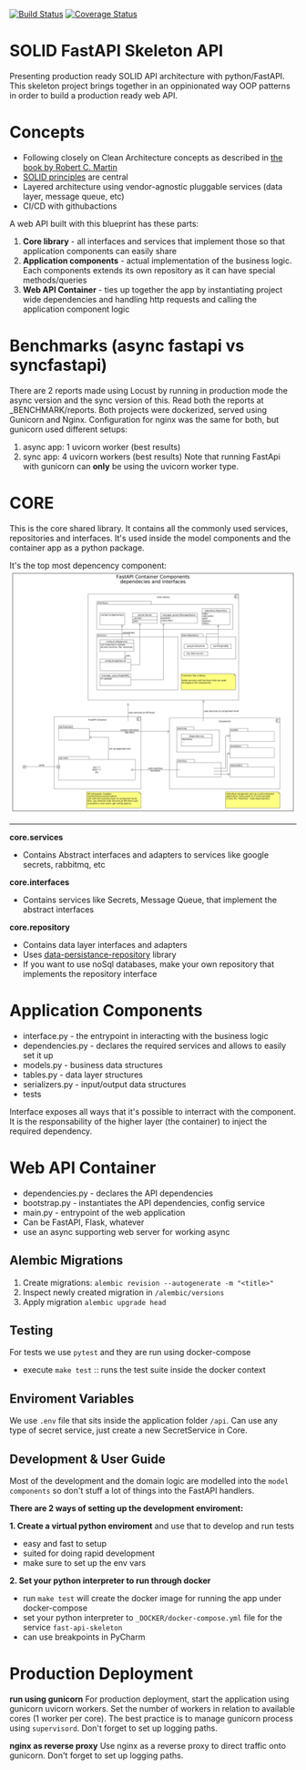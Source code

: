 [![Build Status](https://github.com/smileservices/async-solid-web-api/actions/workflows/tests.yml/badge.svg)](https://github.com/smileservices/async-solid-web-api/actions)
[![Coverage Status](https://coveralls.io/repos/github/smileservices/async-solid-web-api/badge.svg?branch=master)](https://coveralls.io/github/smileservices/async-solid-web-api?branch=master)
# SOLID FastAPI Skeleton API

Presenting production ready SOLID API architecture with python/FastAPI. 
This skeleton project brings together in an oppinionated way OOP patterns
in order to build a production ready web API.

# Concepts

- Following closely on Clean Architecture concepts as described in [the book by Robert C. Martin](https://www.amazon.com/Clean-Architecture-Craftsmans-Software-Structure/dp/0134494164)
- [SOLID principles](https://en.wikipedia.org/wiki/SOLID) are central
- Layered architecture using vendor-agnostic pluggable services (data layer, message queue, etc)
- CI/CD with githubactions

A web API built with this blueprint has these parts:
1. **Core library** - all interfaces and services that implement those so that application components can easily share
2. **Application components** - actual implementation of the business logic. Each components extends its own repository
as it can have special methods/queries
3. **Web API Container** - ties up together the app by instantiating project wide dependencies and handling http requests
and calling the application component logic

# Benchmarks (async fastapi vs syncfastapi)
There are 2 reports made using Locust by running in production mode the async version and the sync version of this.
Read both the reports at _BENCHMARK/reports. Both projects were dockerized, served using Gunicorn and Nginx.
Configuration for nginx was the same for both, but gunicorn used different setups:
1. async app: 1 uvicorn worker (best results)
2. sync app: 4 uvicorn workers (best results)
Note that running FastApi with gunicorn can **only** be using the uvicorn worker type.

   

# CORE

This is the core shared library. It contains all the commonly used services, repositories and interfaces.
It's used inside the model components and the container app as a python package.

It's the top most depencency component:
![dependencies and interfaces diagram](https://raw.githubusercontent.com/smileservices/async-solid-web-api/master/components.png)

<hr>

**core.services**
- Contains Abstract interfaces and adapters to services like google secrets, rabbitmq, etc

**core.interfaces**
- Contains services like Secrets, Message Queue, that implement the abstract interfaces

**core.repository**
- Contains data layer interfaces and adapters
- Uses [data-persistance-repository](https://github.com/smileservices/data_persistence_repository) library
- If you want to use noSql databases, make your own repository that implements the repository interface

# Application Components

- interface.py - the entrypoint in interacting with the business logic
- dependencies.py - declares the required services and allows to easily set it up
- models.py - business data structures
- tables.py - data layer structures
- serializers.py - input/output data structures
- tests

Interface exposes all ways that it's possible to interract with the component. It is the responsability of the higher
layer (the container) to inject the required dependency.

# Web API Container
- dependencies.py - declares the API dependencies
- bootstrap.py - instantiates the API dependencies, config service
- main.py - entrypoint of the web application
- Can be FastAPI, Flask, whatever
- use an async supporting web server for working async


## Alembic Migrations

1. Create migrations: `alembic revision --autogenerate -m "<title>"`
2. Inspect newly created migration in `/alembic/versions`
3. Apply migration `alembic upgrade head`

## Testing

For tests we use `pytest` and they are run using docker-compose

- execute `make test` :: runs the test suite inside the docker context


## Enviroment Variables
We use `.env` file that sits inside the application folder `/api`. Can use any type of secret service, just create a new SecretService in Core.


## Development & User Guide

Most of the development and the domain logic are modelled into the `model components` so don't
stuff a lot of things into the FastAPI handlers.

**There are 2 ways of setting up the development enviroment:**

**1. Create a virtual python enviroment** and use that to develop and run tests

- easy and fast to setup
- suited for doing rapid development
- make sure to set up the env vars

**2. Set your python interpreter to run through docker**

- run `make test` will create the docker image for running the app under docker-compose
- set your python interpreter to `_DOCKER/docker-compose.yml` file for the service `fast-api-skeleton`
- can use breakpoints in PyCharm

# Production Deployment

**run using gunicorn**
For production deployment, start the application using gunicorn uvicorn workers. 
Set the number of workers in relation to available cores (1 worker per core). The best practice is to manage
gunicorn process using `supervisord`. Don't forget to set up logging paths.

**nginx as reverse proxy**
Use nginx as a reverse proxy to direct traffic onto gunicorn. Don't forget to set up logging paths.